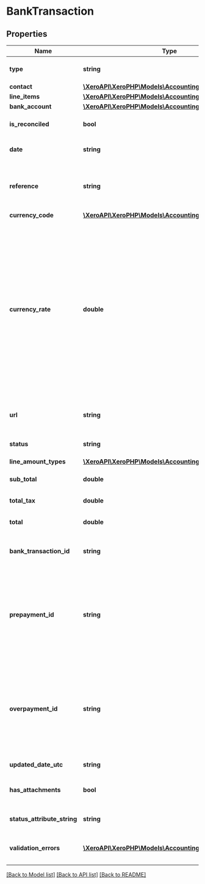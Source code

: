 # BankTransaction

## Properties
Name | Type | Description | Notes
------------ | ------------- | ------------- | -------------
**type** | **string** | See Bank Transaction Types | 
**contact** | [**\XeroAPI\XeroPHP\Models\Accounting\Contact**](Contact.md) |  | 
**line_items** | [**\XeroAPI\XeroPHP\Models\Accounting\LineItem[]**](LineItem.md) | See LineItems | 
**bank_account** | [**\XeroAPI\XeroPHP\Models\Accounting\Account**](Account.md) |  | 
**is_reconciled** | **bool** | Boolean to show if transaction is reconciled | [optional] 
**date** | **string** | Date of transaction – YYYY-MM-DD | [optional] 
**reference** | **string** | Reference for the transaction. Only supported for SPEND and RECEIVE transactions. | [optional] 
**currency_code** | [**\XeroAPI\XeroPHP\Models\Accounting\CurrencyCode**](CurrencyCode.md) |  | [optional] 
**currency_rate** | **double** | Exchange rate to base currency when money is spent or received. e.g.0.7500 Only used for bank transactions in non base currency. If this isn’t specified for non base currency accounts then either the user-defined rate (preference) or the XE.com day rate will be used. Setting currency is only supported on overpayments. | [optional] 
**url** | **string** | URL link to a source document – shown as “Go to App Name” | [optional] 
**status** | **string** | See Bank Transaction Status Codes | [optional] 
**line_amount_types** | [**\XeroAPI\XeroPHP\Models\Accounting\LineAmountTypes**](LineAmountTypes.md) |  | [optional] 
**sub_total** | **double** | Total of bank transaction excluding taxes | [optional] 
**total_tax** | **double** | Total tax on bank transaction | [optional] 
**total** | **double** | Total of bank transaction tax inclusive | [optional] 
**bank_transaction_id** | **string** | Xero generated unique identifier for bank transaction | [optional] 
**prepayment_id** | **string** | Xero generated unique identifier for a Prepayment. This will be returned on BankTransactions with a Type of SPEND-PREPAYMENT or RECEIVE-PREPAYMENT | [optional] 
**overpayment_id** | **string** | Xero generated unique identifier for an Overpayment. This will be returned on BankTransactions with a Type of SPEND-OVERPAYMENT or RECEIVE-OVERPAYMENT | [optional] 
**updated_date_utc** | **string** | Last modified date UTC format | [optional] 
**has_attachments** | **bool** | Boolean to indicate if a bank transaction has an attachment | [optional] [default to false]
**status_attribute_string** | **string** | A string to indicate if a invoice status | [optional] 
**validation_errors** | [**\XeroAPI\XeroPHP\Models\Accounting\ValidationError[]**](ValidationError.md) | Displays array of validation error messages from the API | [optional] 

[[Back to Model list]](../README.md#documentation-for-models) [[Back to API list]](../README.md#documentation-for-api-endpoints) [[Back to README]](../README.md)


